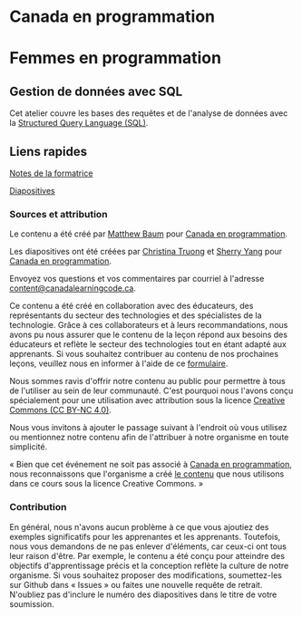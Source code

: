 # Canada en programmation

# Femmes en programmation
## Gestion de données avec SQL

Cet atelier couvre les bases des requêtes et de l'analyse de données avec la [Structured Query Language (SQL)](https://fr.wikipedia.org/wiki/Structured_Query_Language).

## Liens rapides

[Notes de la formatrice](https://docs.google.com/document/d/1T6zX6DsouqMwggbz5lUfBM-QKO3xqBiIdrh50nSlIbY/edit?usp=sharing)

[Diapositives](https://ladieslearningcode.github.io/llc-sql-fr/slides_abridged.html)


### Sources et attribution

Le contenu a été créé par [Matthew Baum](https://ca.linkedin.com/in/matt-baum) pour [Canada en programmation](https://www.canadalearningcode.ca/).

Les diapositives ont été créées par [Christina Truong](http://christinatruong.com/) et [Sherry Yang](https://www.linkedin.com/in/sherrylwyang/) pour [Canada en programmation](https://www.canadalearningcode.ca/).

Envoyez vos questions et vos commentaires par courriel à l'adresse [content@canadalearningcode.ca](mailto:content@canadalearningcode.ca).

Ce contenu a été créé en collaboration avec des éducateurs, des représentants du secteur des technologies et des spécialistes de la technologie. Grâce à ces collaborateurs et à leurs recommandations, nous avons pu nous assurer que le contenu de la leçon répond aux besoins des éducateurs et reflète le secteur des technologies tout en étant adapté aux apprenants. Si vous souhaitez contribuer au contenu de nos prochaines leçons, veuillez nous en informer à l'aide de ce [formulaire](https://docs.google.com/forms/d/e/1FAIpQLSfJ8NSMKVAmzpdn3EAymxCbDDz3XZPxyDdmtQ87GECuvXzzDQ/viewform).

Nous sommes ravis d'offrir notre contenu au public pour permettre à tous de l'utiliser au sein de leur communauté. C'est pourquoi nous l'avons conçu spécialement pour une utilisation avec attribution sous la licence [Creative Commons (CC BY-NC 4.0)](https://creativecommons.org/licenses/by-nc/4.0/deed.fr).

Nous vous invitons à ajouter le passage suivant à l'endroit où vous utilisez ou mentionnez notre contenu afin de l'attribuer à notre organisme en toute simplicité.

« Bien que cet événement ne soit pas associé à [Canada en programmation](http://canadalearningcode.ca/fr), nous reconnaissons que l'organisme a créé [le contenu](https://github.com/ladieslearningcode) que nous utilisons dans ce cours sous la licence Creative Commons. »


### Contribution

En général, nous n'avons aucun problème à ce que vous ajoutiez des exemples significatifs pour les apprenantes et les apprenants. Toutefois, nous vous demandons de ne pas enlever d'éléments, car ceux-ci ont tous leur raison d'être. Par exemple, le contenu a été conçu pour atteindre des objectifs d'apprentissage précis et la conception reflète la culture de notre organisme. Si vous souhaitez proposer des modifications, soumettez-les sur Github dans « Issues » ou faites une nouvelle requête de retrait. N'oubliez pas d'inclure le numéro des diapositives dans le titre de votre soumission.
